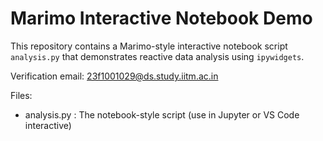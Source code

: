 # Marimo Interactive Notebook Demo

This repository contains a Marimo-style interactive notebook script `analysis.py` that demonstrates reactive data analysis using `ipywidgets`.

Verification email: 23f1001029@ds.study.iitm.ac.in

Files:
- analysis.py : The notebook-style script (use in Jupyter or VS Code interactive)
